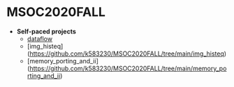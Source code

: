 # MSOC2020FALL

* **Self-paced projects**
  * [dataflow](https://github.com/k583230/MSOC2020FALL/tree/main/dataflow)
  * [img_histeq] (https://github.com/k583230/MSOC2020FALL/tree/main/img_histeq)
  * [memory_porting_and_ii] (https://github.com/k583230/MSOC2020FALL/tree/main/memory_porting_and_ii)
